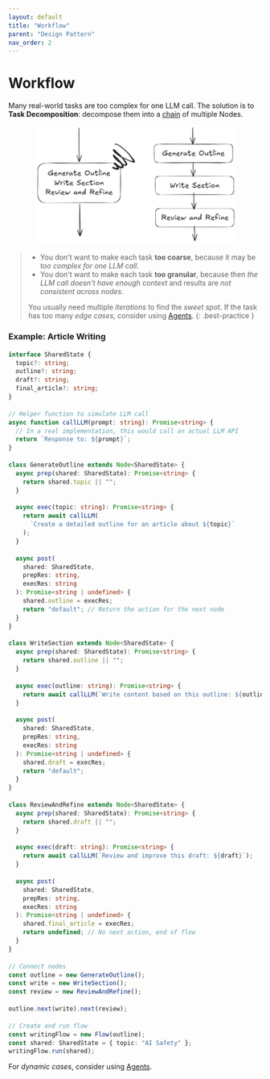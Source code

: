 ```yaml
---
layout: default
title: "Workflow"
parent: "Design Pattern"
nav_order: 2
---
```


# Workflow

Many real-world tasks are too complex for one LLM call. The solution is to **Task Decomposition**: decompose them into a [chain](../core_abstraction/flow.md) of multiple Nodes.

<div align="center">
  <img src="https://github.com/the-pocket/.github/raw/main/assets/workflow.png?raw=true" width="400"/>
</div>

> - You don't want to make each task **too coarse**, because it may be _too complex for one LLM call_.
> - You don't want to make each task **too granular**, because then _the LLM call doesn't have enough context_ and results are _not consistent across nodes_.
>
> You usually need multiple _iterations_ to find the _sweet spot_. If the task has too many _edge cases_, consider using [Agents](./agent.md).
> {: .best-practice }

### Example: Article Writing

```typescript
interface SharedState {
  topic?: string;
  outline?: string;
  draft?: string;
  final_article?: string;
}

// Helper function to simulate LLM call
async function callLLM(prompt: string): Promise<string> {
  // In a real implementation, this would call an actual LLM API
  return `Response to: ${prompt}`;
}

class GenerateOutline extends Node<SharedState> {
  async prep(shared: SharedState): Promise<string> {
    return shared.topic || "";
  }

  async exec(topic: string): Promise<string> {
    return await callLLM(
      `Create a detailed outline for an article about ${topic}`
    );
  }

  async post(
    shared: SharedState,
    prepRes: string,
    execRes: string
  ): Promise<string | undefined> {
    shared.outline = execRes;
    return "default"; // Return the action for the next node
  }
}

class WriteSection extends Node<SharedState> {
  async prep(shared: SharedState): Promise<string> {
    return shared.outline || "";
  }

  async exec(outline: string): Promise<string> {
    return await callLLM(`Write content based on this outline: ${outline}`);
  }

  async post(
    shared: SharedState,
    prepRes: string,
    execRes: string
  ): Promise<string | undefined> {
    shared.draft = execRes;
    return "default";
  }
}

class ReviewAndRefine extends Node<SharedState> {
  async prep(shared: SharedState): Promise<string> {
    return shared.draft || "";
  }

  async exec(draft: string): Promise<string> {
    return await callLLM(`Review and improve this draft: ${draft}`);
  }

  async post(
    shared: SharedState,
    prepRes: string,
    execRes: string
  ): Promise<string | undefined> {
    shared.final_article = execRes;
    return undefined; // No next action, end of flow
  }
}

// Connect nodes
const outline = new GenerateOutline();
const write = new WriteSection();
const review = new ReviewAndRefine();

outline.next(write).next(review);

// Create and run flow
const writingFlow = new Flow(outline);
const shared: SharedState = { topic: "AI Safety" };
writingFlow.run(shared);
```

For _dynamic cases_, consider using [Agents](./agent.md).
